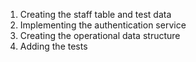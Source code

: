 1. Creating the staff table and test data
2. Implementing the authentication service
3. Creating the operational data structure
4. Adding the tests